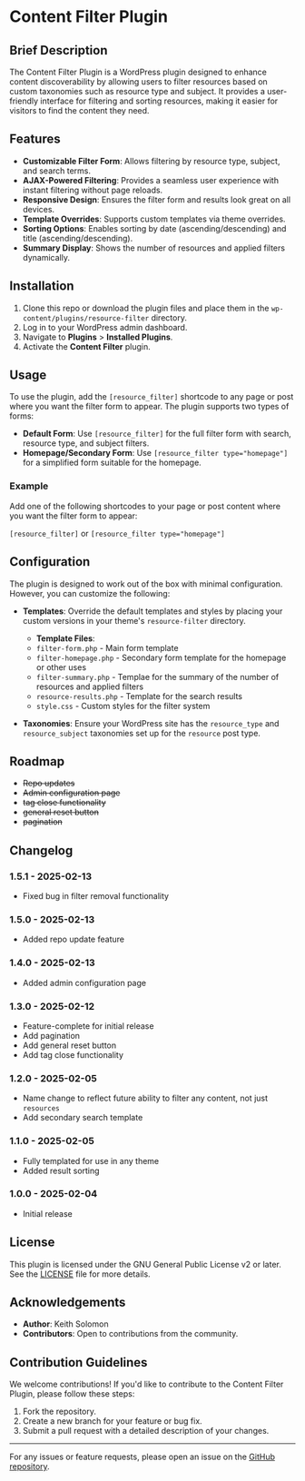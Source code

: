# Content Filter Plugin

## Brief Description
The Content Filter Plugin is a WordPress plugin designed to enhance content discoverability by allowing users to filter resources based on custom taxonomies such as resource type and subject. It provides a user-friendly interface for filtering and sorting resources, making it easier for visitors to find the content they need.

## Features
- **Customizable Filter Form**: Allows filtering by resource type, subject, and search terms.
- **AJAX-Powered Filtering**: Provides a seamless user experience with instant filtering without page reloads.
- **Responsive Design**: Ensures the filter form and results look great on all devices.
- **Template Overrides**: Supports custom templates via theme overrides.
- **Sorting Options**: Enables sorting by date (ascending/descending) and title (ascending/descending).
- **Summary Display**: Shows the number of resources and applied filters dynamically.

## Installation
1. Clone this repo or download the plugin files and place them in the `wp-content/plugins/resource-filter` directory.
2. Log in to your WordPress admin dashboard.
3. Navigate to **Plugins** > **Installed Plugins**.
4. Activate the **Content Filter** plugin.

## Usage
To use the plugin, add the `[resource_filter]` shortcode to any page or post where you want the filter form to appear. The plugin supports two types of forms:
- **Default Form**: Use `[resource_filter]` for the full filter form with search, resource type, and subject filters.
- **Homepage/Secondary Form**: Use `[resource_filter type="homepage"]` for a simplified form suitable for the homepage.

### Example
Add one of the following shortcodes to your page or post content where you want the filter form to appear:

`[resource_filter]` or `[resource_filter type="homepage"]`

## Configuration
The plugin is designed to work out of the box with minimal configuration. However, you can customize the following:
- **Templates**: Override the default templates and styles by placing your custom versions in your theme's `resource-filter` directory.
  - **Template Files**:
  - `filter-form.php` - Main form template
  - `filter-homepage.php` - Secondary form template for the homepage or other uses
  - `filter-summary.php` - Templae for the summary of the number of resources and applied filters
  - `resource-results.php` - Template for the search results
  - `style.css` - Custom styles for the filter system

- **Taxonomies**: Ensure your WordPress site has the `resource_type` and `resource_subject` taxonomies set up for the `resource` post type.

## Roadmap
- ~~Repo updates~~
- ~~Admin configuration page~~
- ~~tag close functionality~~
- ~~general reset button~~
- ~~pagination~~

## Changelog
### 1.5.1 - 2025-02-13
- Fixed bug in filter removal functionality

### 1.5.0 - 2025-02-13
- Added repo update feature

### 1.4.0 - 2025-02-13
- Added admin configuration page

### 1.3.0 - 2025-02-12
- Feature-complete for initial release
- Add pagination
- Add general reset button
- Add tag close functionality

### 1.2.0 - 2025-02-05
- Name change to reflect future ability to filter any content, not just `resources`
- Add secondary search template

### 1.1.0 - 2025-02-05
- Fully templated for use in any theme
- Added result sorting

### 1.0.0 - 2025-02-04
- Initial release

## License
This plugin is licensed under the GNU General Public License v2 or later. See the [LICENSE](LICENSE) file for more details.

## Acknowledgements
- **Author**: Keith Solomon
- **Contributors**: Open to contributions from the community.

## Contribution Guidelines
We welcome contributions! If you'd like to contribute to the Content Filter Plugin, please follow these steps:

1. Fork the repository.
2. Create a new branch for your feature or bug fix.
3. Submit a pull request with a detailed description of your changes.

---

For any issues or feature requests, please open an issue on the [GitHub repository](https://github.com/Vincent-Design-Inc/resource-filter).
